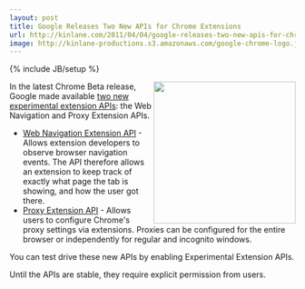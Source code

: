 ```yaml
---
layout: post
title: Google Releases Two New APIs for Chrome Extensions
url: http://kinlane.com/2011/04/04/google-releases-two-new-apis-for-chrome-extensions/
image: http://kinlane-productions.s3.amazonaws.com/google-chrome-logo.jpg
---
```

{% include JB/setup %}
<p>
     <img src="http://kinlane-productions.s3.amazonaws.com/google-chrome-logo.jpg"  width="250" align="right" />In the latest Chrome Beta release, Google made available <a title="two new experimental extension APIs" href="http://blog.chromium.org/2011/04/new-experimental-apis-for-chrome.html">two new experimental extension APIs</a>: the Web Navigation and Proxy Extension APIs.
</p>
<ul class="mainlist">
     <li>
          <a title="Web Navigation Extension API" href="http://code.google.com/chrome/extensions/trunk/experimental.webNavigation.html">Web Navigation Extension API</a> - Allows extension developers to observe browser navigation events. The API therefore allows an extension to keep track of exactly what page the tab is showing, and how the user got there.
     </li>
     <li>
          <a title="Proxy Extension API" href="http://code.google.com/chrome/extensions/trunk/experimental.proxy.html">Proxy Extension API</a> - Allows users to configure Chrome's proxy settings via extensions. Proxies can be configured for the entire browser or independently for regular and incognito windows.
     </li>
</ul>
<p>
     You can test drive these new APIs by enabling Experimental Extension APIs.
</p>

<p>
     Until the APIs are stable, they require explicit permission from users.
</p>